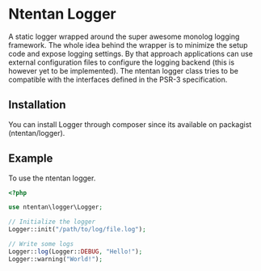 Ntentan Logger
==============
A static logger wrapped around the super awesome monolog logging framework. 
The whole idea behind the wrapper is to minimize the setup code and expose
logging settings. By that approach applications can use external configuration 
files to configure the logging backend (this is however yet to be implemented). 
The ntentan logger class tries to be compatible with the interfaces defined 
in the PSR-3 specification.

Installation
------------
You can install Logger through composer since its available on packagist
(ntentan/logger).

Example
-------
To use the ntentan logger.

````php
<?php

use ntentan\logger\Logger;

// Initialize the logger
Logger::init("/path/to/log/file.log");

// Write some logs
Logger::log(Logger::DEBUG, "Hello!");
Logger::warning("World!");

````
